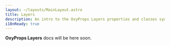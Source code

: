 ```yaml
---
layout: ~/layouts/MainLayout.astro
title: Layers
description: An intro to the OxyProps Layers properties and classes syntax.
i18nReady: true
---
```


**OxyProps Layers** docs will be here soon.

